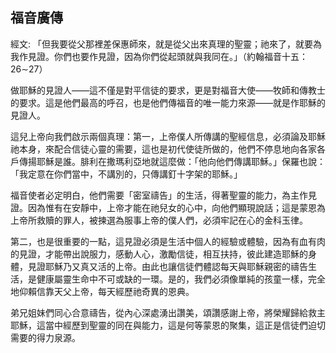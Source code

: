 ## 福音廣傳 ##

經文: 「但我要從父那裡差保惠師來，就是從父出來真理的聖靈；祂來了，就要為我作見證。你們也要作見證，因為你們從起頭就與我同在。」（約翰福音十五：26∼27）



做耶穌的見證人——這不僅是對平信徒的要求，更是對福音大使——牧師和傳教士的要求。這是他們最高的呼召，也是他們傳福音的唯一能力來源——就是作耶穌的見證人。

這兒上帝向我們啟示兩個真理：第一，上帝僕人所傳講的聖經信息，必須論及耶穌祂本身，來配合信徒心靈的需要，這也是初代使徒所做的，他們不停息地向各家各戶傳揚耶穌是誰。腓利在撒瑪利亞地就這麼做：「他向他們傳講耶穌。」保羅也說：「我定意在你們當中，不講別的，只傳講釘十字架的耶穌。」

福音使者必定明白，他們需要「密室禱告」的生活，得著聖靈的能力，為主作見證。因為惟有在安靜中，上帝才能在祂兒女的心中，向他們顯現說話；這是蒙恩為上帝所救贖的罪人，被揀選為服事上帝的僕人們，必須牢記在心的金科玉律。

第二，也是很重要的一點，這見證必須是生活中個人的經驗或體驗，因為有血有肉的見證，才能帶出說服力，感動人心，激勵信徒，相互扶持，彼此建造耶穌的身體，見證耶穌乃又真又活的上帝。由此也讓信徒們體認每天與耶穌親密的禱告生活，是健康屬靈生命中不可或缺的一環。是的，我們必須像單純的孩童一樣，完全地仰賴信靠天父上帝，每天經歷祂奇異的恩典。

弟兄姐妹們同心合意禱告，從內心深處湧出讚美，頌讚感謝上帝，將榮耀歸給救主耶穌，這當中經歷到聖靈的同在與能力，這是何等蒙恩的聚集，這正是信徒們迫切需要的得力泉源。